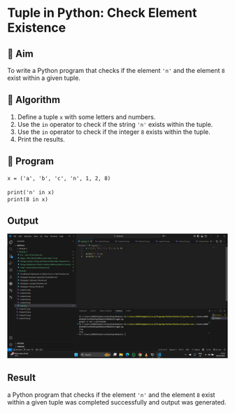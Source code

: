 # Tuple in Python: Check Element Existence

## 🎯 Aim
To write a Python program that checks if the element `'n'` and the element `8` exist within a given tuple.

## 🧠 Algorithm
1. Define a tuple `x` with some letters and numbers.
2. Use the `in` operator to check if the string `'n'` exists within the tuple.
3. Use the `in` operator to check if the integer `8` exists within the tuple.
4. Print the results.

## 🧾 Program
```
x = ('a', 'b', 'c', 'n', 1, 2, 8)

print('n' in x)  
print(8 in x)  

```


## Output

![alt text](Output35.png)
## Result
a Python program that checks if the element `'n'` and the element `8` exist within a given tuple was completed successfully and output was generated.
